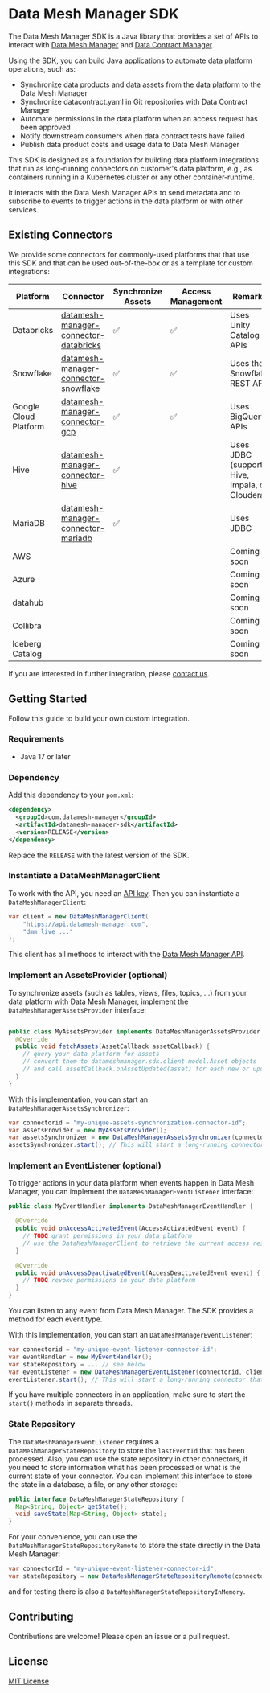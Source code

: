 Data Mesh Manager SDK
======================

The Data Mesh Manager SDK is a Java library that provides a set of APIs to interact with  [Data Mesh Manager](https://datamesh-manager.com) and [Data Contract Manager](https://datacontract-manager.com).

Using the SDK, you can build Java applications to automate data platform operations, such as:

- Synchronize data products and data assets from the data platform to the Data Mesh Manager
- Synchronize datacontract.yaml in Git repositories with Data Contract Manager
- Automate permissions in the data platform when an access request has been approved
- Notify downstream consumers when data contract tests have failed
- Publish data product costs and usage data to Data Mesh Manager

This SDK is designed as a foundation for building data platform integrations that run as long-running connectors on customer's data platform, e.g., as containers running in a Kubernetes cluster or any other container-runtime. 

It interacts with the Data Mesh Manager APIs to send metadata and to subscribe to events to trigger actions in the data platform or with other services.


Existing Connectors
---

We provide some connectors for commonly-used platforms that that use this SDK and that can be used out-of-the-box or as a template for custom integrations:

| Platform              | Connector                                                                                                  | Synchronize Assets | Access Management | Remarks                     |
|-----------------------|------------------------------------------------------------------------------------------------------------|--------------------|-------------------|-----------------------------|
| Databricks            | [datamesh-manager-connector-databricks](https://github.com/datamesh-manager/datamesh-manager-connector-databricks) | ✅                  | ✅                 | Uses Unity Catalog APIs     |
| Snowflake             | [datamesh-manager-connector-snowflake](https://github.com/datamesh-manager/datamesh-manager-connector-snowflake)   | ✅                  | ✅                 | Uses the Snowflake REST API | 
| Google Cloud Platform | [datamesh-manager-connector-gcp](https://github.com/datamesh-manager/datamesh-manager-connector-gcp)               | ✅                  | ✅                 | Uses BigQuery APIs          |
| Hive                 | [datamesh-manager-connector-hive](https://github.com/datamesh-manager/datamesh-manager-connector-hive)                                                                                                           |   ✅                  |                   | Uses JDBC (supports Hive, Impala, or Cloudera)                 |
| MariaDB                   | [datamesh-manager-connector-mariadb](https://github.com/datamesh-manager/datamesh-manager-connector-mariadb)                                                                                                           | ✅                   |                   | Uses JDBC                 |
| AWS                   |                                                                                                            |                    |                   | Coming soon                 |
| Azure                 |                                                                                                            |                    |                   | Coming soon                 |
| datahub               |                                                                                                            |                    |                   | Coming soon                 |
| Collibra              |                                                                                                            |                    |                   | Coming soon                 |
| Iceberg Catalog              |                                                                                                            |                    |                   | Coming soon                 |


If you are interested in further integration, please [contact us](https://entropy-data.atlassian.net/servicedesk/customer/portals).


Getting Started
---

Follow this guide to build your own custom integration.

### Requirements

- Java 17 or later

### Dependency

Add this dependency to your `pom.xml`:

```xml
<dependency>
  <groupId>com.datamesh-manager</groupId>
  <artifactId>datamesh-manager-sdk</artifactId>
  <version>RELEASE</version>
</dependency>
```

Replace the `RELEASE` with the latest version of the SDK.

### Instantiate a DataMeshManagerClient

To work with the API, you need an [API key](https://docs.datamesh-manager.com/quickstart).
Then you can instantiate a `DataMeshManagerClient`:

```java
var client = new DataMeshManagerClient(
    "https://api.datamesh-manager.com",
    "dmm_live_..."
);
```

This client has all methods to interact with the [Data Mesh Manager API](https://api.datamesh-manager.com/swagger/index.html).

### Implement an AssetsProvider (optional)

To synchronize assets (such as tables, views, files, topics, ...) from your data platform with Data Mesh Manager, implement the `DataMeshManagerAssetsProvider` interface:

```java

public class MyAssetsProvider implements DataMeshManagerAssetsProvider {
  @Override
  public void fetchAssets(AssetCallback assetCallback) {
    // query your data platform for assets
    // convert them to datameshmanager.sdk.client.model.Asset objects
    // and call assetCallback.onAssetUpdated(asset) for each new or updated asset
  }
}
```

With this implementation, you can start an `DataMeshManagerAssetsSynchronizer`:

```java
var connectorid = "my-unique-assets-synchronization-connector-id";
var assetsProvider = new MyAssetsProvider();
var assetsSynchronizer = new DataMeshManagerAssetsSynchronizer(connectorid, client, assetsSupplier);
assetsSynchronizer.start(); // This will start a long-running connector that calls the fetchAssets method periodically
```

### Implement an EventListener (optional)

To trigger actions in your data platform when events happen in Data Mesh Manager, you can implement the `DataMeshManagerEventListener` interface:

```java
public class MyEventHandler implements DataMeshManagerEventHandler {

  @Override
  public void onAccessActivatedEvent(AccessActivatedEvent event) {
    // TODO grant permissions in your data platform
    // use the DataMeshManagerClient to retrieve the current access resource and data product and consumer resource for details
  }

  @Override
  public void onAccessDeactivatedEvent(AccessDeactivatedEvent event) {
    // TODO revoke permissions in your data platform
  }
}
```

You can listen to any event from Data Mesh Manager. The SDK provides a method for each event type.

With this implementation, you can start an `DataMeshManagerEventListener`:

```java
var connectorid = "my-unique-event-listener-connector-id";
var eventHandler = new MyEventHandler();
var stateRepository = ... // see below
var eventListener = new DataMeshManagerEventListener(connectorid, client, eventHandler, stateRepository);
eventListener.start(); // This will start a long-running connector that listens to events from Data Mesh Manager
```

If you have multiple connectors in an application, make sure to start the `start()` methods in separate threads.

### State Repository

The `DataMeshManagerEventListener` requires a `DataMeshManagerStateRepository` to store the `lastEventId` that has been processed.
Also, you can use the state repository in other connectors, if you need to store information what has been processed or what is the current state of your connector.
You can implement this interface to store the state in a database, a file, or any other storage:

```java
public interface DataMeshManagerStateRepository {
  Map<String, Object> getState();
  void saveState(Map<String, Object> state);
}
```

For your convenience, you can use the `DataMeshManagerStateRepositoryRemote` to store the state directly in the Data Mesh Manager:

```java
var connectorId = "my-unique-event-listener-connector-id";
var stateRepository = new DataMeshManagerStateRepositoryRemote(connectorId, client);
```

and for testing there is also a `DataMeshManagerStateRepositoryInMemory`.



Contributing
---
Contributions are welcome! Please open an issue or a pull request.

License
---
[MIT License](LICENSE)
